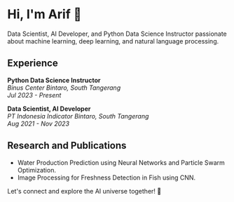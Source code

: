 # Hi, I'm Arif 👋

Data Scientist, AI Developer, and Python Data Science Instructor passionate about machine learning, deep learning, and natural language processing.

## Experience

**Python Data Science Instructor**  
_Binus Center Bintaro, South Tangerang_  
_Jul 2023 - Present_

**Data Scientist, AI Developer**  
_PT Indonesia Indicator Bintaro, South Tangerang_  
_Aug 2021 - Nov 2023_

## Research and Publications

- Water Production Prediction using Neural Networks and Particle Swarm Optimization.
- Image Processing for Freshness Detection in Fish using CNN.

Let's connect and explore the AI universe together! 🚀

